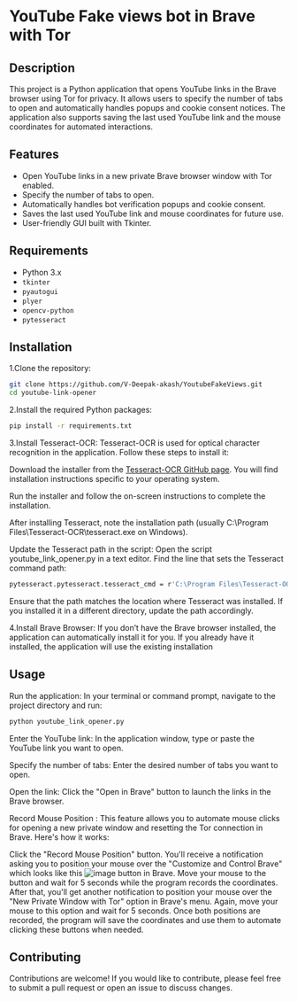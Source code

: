 # YouTube Fake views bot in Brave with Tor

## Description

This project is a Python application that opens YouTube links in the Brave browser using Tor for privacy. It allows users to specify the number of tabs to open and automatically handles popups and cookie consent notices. The application also supports saving the last used YouTube link and the mouse coordinates for automated interactions.

## Features

- Open YouTube links in a new private Brave browser window with Tor enabled.
- Specify the number of tabs to open.
- Automatically handles bot verification popups and cookie consent.
- Saves the last used YouTube link and mouse coordinates for future use.
- User-friendly GUI built with Tkinter.

## Requirements

- Python 3.x
- `tkinter`
- `pyautogui`
- `plyer`
- `opencv-python`
- `pytesseract`

## Installation
1.Clone the repository:
   ```bash
   git clone https://github.com/V-Deepak-akash/YoutubeFakeViews.git
   cd youtube-link-opener
   ```
2.Install the required Python packages:
   ```bash
   pip install -r requirements.txt
   ```
3.Install Tesseract-OCR: Tesseract-OCR is used for optical character recognition in the application. Follow these steps to install it:

Download the installer from the [Tesseract-OCR GitHub page](https://github.com/tesseract-ocr/tesseract). You will find installation instructions specific to your operating system.

Run the installer and follow the on-screen instructions to complete the installation.

After installing Tesseract, note the installation path (usually C:\Program Files\Tesseract-OCR\tesseract.exe on Windows).

Update the Tesseract path in the script: Open the script youtube_link_opener.py in a text editor. Find the line that sets the Tesseract command path:
   ```bash
   pytesseract.pytesseract.tesseract_cmd = r'C:\Program Files\Tesseract-OCR\tesseract.exe'
   ```
Ensure that the path matches the location where Tesseract was installed. If you installed it in a different directory, update the path accordingly.

4.Install Brave Browser: If you don’t have the Brave browser installed, the application can automatically install it for you. If you already have it installed, the application will use the existing installation

## Usage
Run the application: In your terminal or command prompt, navigate to the project directory and run:
   ```bash
   python youtube_link_opener.py
   ```
Enter the YouTube link: In the application window, type or paste the YouTube link you want to open.

Specify the number of tabs: Enter the desired number of tabs you want to open.

Open the link: Click the "Open in Brave" button to launch the links in the Brave browser.

Record Mouse Position :
This feature allows you to automate mouse clicks for opening a new private window and resetting the Tor connection in Brave. Here's how it works:

Click the "Record Mouse Position" button.
You'll receive a notification asking you to position your mouse over the "Customize and Control Brave" which looks like this ![image](https://github.com/user-attachments/assets/9aac0fa4-750c-4b8d-88c6-41c94fc50f2f)
 button in Brave.
Move your mouse to the button and wait for 5 seconds while the program records the coordinates.
After that, you'll get another notification to position your mouse over the "New Private Window with Tor" option in Brave's menu.
Again, move your mouse to this option and wait for 5 seconds.
Once both positions are recorded, the program will save the coordinates and use them to automate clicking these buttons when needed.

## Contributing
Contributions are welcome! If you would like to contribute, please feel free to submit a pull request or open an issue to discuss changes.
